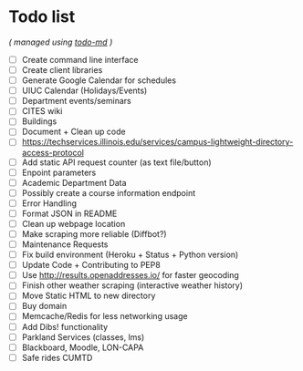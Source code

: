 # Todo list

_\( managed using [todo-md](https://github.com/Hypercubed/todo-md) \)_

- [ ] Create command line interface
- [ ] Create client libraries
- [ ] Generate Google Calendar for schedules
- [ ] UIUC Calendar (Holidays/Events)
- [ ] Department events/seminars
- [ ] CITES wiki
- [ ] Buildings
- [ ] Document + Clean up code
- [ ] https://techservices.illinois.edu/services/campus-lightweight-directory-access-protocol
- [ ] Add static API request counter (as text file/button)
- [ ] Enpoint parameters
- [ ] Academic Department Data
- [ ] Possibly create a course information endpoint
- [ ] Error Handling
- [ ] Format JSON in README
- [ ] Clean up webpage location
- [ ] Make scraping more reliable (Diffbot?)
- [ ] Maintenance Requests
- [ ] Fix build environment (Heroku + Status + Python version)
- [ ] Update Code + Contributing to PEP8
- [ ] Use http://results.openaddresses.io/ for faster geocoding
- [ ] Finish other weather scraping (interactive weather history)
- [ ] Move Static HTML to new directory
- [ ] Buy domain
- [ ] Memcache/Redis for less networking usage
- [ ] Add Dibs! functionality
- [ ] Parkland Services (classes, lms)
- [ ] Blackboard, Moodle, LON-CAPA
- [ ] Safe rides CUMTD

